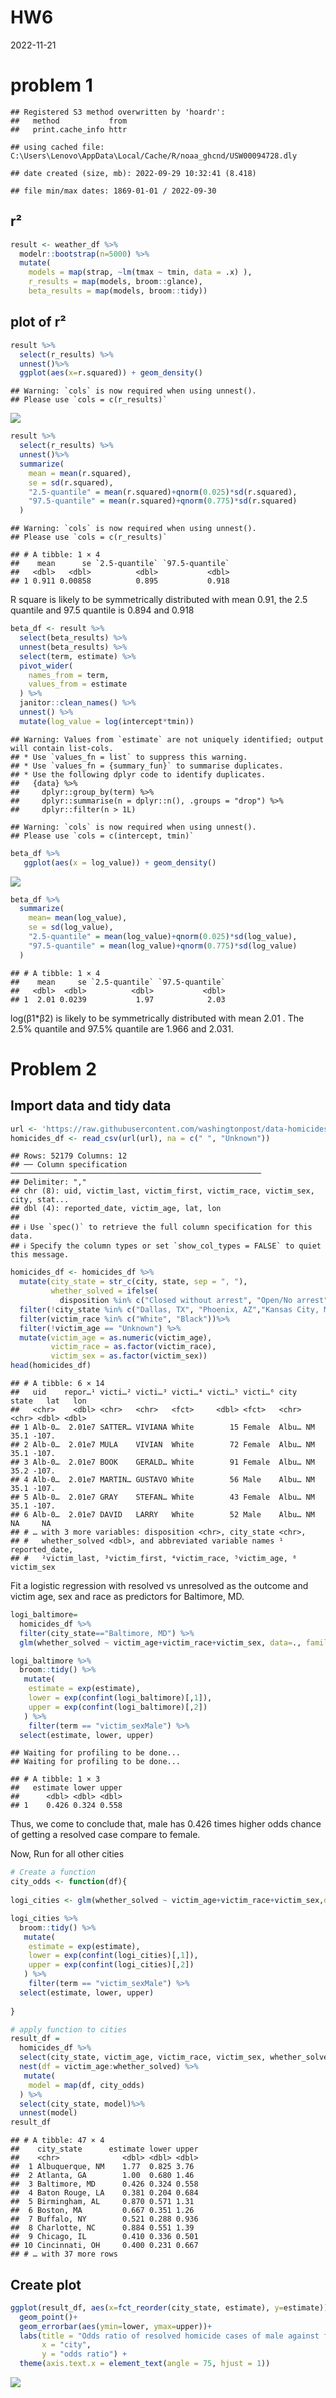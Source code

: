 HW6
================
2022-11-21

# problem 1

    ## Registered S3 method overwritten by 'hoardr':
    ##   method           from
    ##   print.cache_info httr

    ## using cached file: C:\Users\Lenovo\AppData\Local/Cache/R/noaa_ghcnd/USW00094728.dly

    ## date created (size, mb): 2022-09-29 10:32:41 (8.418)

    ## file min/max dates: 1869-01-01 / 2022-09-30

## r²

``` r
result <- weather_df %>% 
  modelr::bootstrap(n=5000) %>%
  mutate(
    models = map(strap, ~lm(tmax ~ tmin, data = .x) ),
    r_results = map(models, broom::glance),
    beta_results = map(models, broom::tidy))
```

## plot of r²

``` r
result %>%
  select(r_results) %>% 
  unnest()%>%
  ggplot(aes(x=r.squared)) + geom_density()
```

    ## Warning: `cols` is now required when using unnest().
    ## Please use `cols = c(r_results)`

![](HW6_files/figure-gfm/unnamed-chunk-4-1.png)<!-- -->

``` r
result %>%
  select(r_results) %>% 
  unnest()%>%
  summarize(
    mean = mean(r.squared),
    se = sd(r.squared),
    "2.5-quantile" = mean(r.squared)+qnorm(0.025)*sd(r.squared),
    "97.5-quantile" = mean(r.squared)+qnorm(0.775)*sd(r.squared)
  )
```

    ## Warning: `cols` is now required when using unnest().
    ## Please use `cols = c(r_results)`

    ## # A tibble: 1 × 4
    ##    mean      se `2.5-quantile` `97.5-quantile`
    ##   <dbl>   <dbl>          <dbl>           <dbl>
    ## 1 0.911 0.00858          0.895           0.918

R square is likely to be symmetrically distributed with mean 0.91, the
2.5 quantile and 97.5 quantile is 0.894 and 0.918

``` r
beta_df <- result %>% 
  select(beta_results) %>% 
  unnest(beta_results) %>% 
  select(term, estimate) %>% 
  pivot_wider(
    names_from = term,
    values_from = estimate
  ) %>% 
  janitor::clean_names() %>% 
  unnest() %>% 
  mutate(log_value = log(intercept*tmin)) 
```

    ## Warning: Values from `estimate` are not uniquely identified; output will contain list-cols.
    ## * Use `values_fn = list` to suppress this warning.
    ## * Use `values_fn = {summary_fun}` to summarise duplicates.
    ## * Use the following dplyr code to identify duplicates.
    ##   {data} %>%
    ##     dplyr::group_by(term) %>%
    ##     dplyr::summarise(n = dplyr::n(), .groups = "drop") %>%
    ##     dplyr::filter(n > 1L)

    ## Warning: `cols` is now required when using unnest().
    ## Please use `cols = c(intercept, tmin)`

``` r
beta_df %>%
   ggplot(aes(x = log_value)) + geom_density()
```

![](HW6_files/figure-gfm/unnamed-chunk-6-1.png)<!-- -->

``` r
beta_df %>% 
  summarize(
    mean= mean(log_value),
    se = sd(log_value),
    "2.5-quantile" = mean(log_value)+qnorm(0.025)*sd(log_value),
    "97.5-quantile" = mean(log_value)+qnorm(0.775)*sd(log_value)
  )
```

    ## # A tibble: 1 × 4
    ##    mean     se `2.5-quantile` `97.5-quantile`
    ##   <dbl>  <dbl>          <dbl>           <dbl>
    ## 1  2.01 0.0239           1.97            2.03

log(β1\*β2) is likely to be symmetrically distributed with mean 2.01 .
The 2.5% quantile and 97.5% quantile are 1.966 and 2.031.

# Problem 2

## Import data and tidy data

``` r
url <- 'https://raw.githubusercontent.com/washingtonpost/data-homicides/master/homicide-data.csv'
homicides_df <- read_csv(url(url), na = c(" ", "Unknown"))
```

    ## Rows: 52179 Columns: 12
    ## ── Column specification ────────────────────────────────────────────────────────
    ## Delimiter: ","
    ## chr (8): uid, victim_last, victim_first, victim_race, victim_sex, city, stat...
    ## dbl (4): reported_date, victim_age, lat, lon
    ## 
    ## ℹ Use `spec()` to retrieve the full column specification for this data.
    ## ℹ Specify the column types or set `show_col_types = FALSE` to quiet this message.

``` r
homicides_df <- homicides_df %>% 
  mutate(city_state = str_c(city, state, sep = ", "),
         whether_solved = ifelse(
           disposition %in% c("Closed without arrest", "Open/No arrest"), 0, 1)) %>%
  filter(!city_state %in% c("Dallas, TX", "Phoenix, AZ","Kansas City, MO", "Tulsa, AL")) %>%
  filter(victim_race %in% c("White", "Black"))%>%
  filter(!victim_age == "Unknown") %>%
  mutate(victim_age = as.numeric(victim_age),
         victim_race = as.factor(victim_race),
         victim_sex = as.factor(victim_sex))
head(homicides_df)
```

    ## # A tibble: 6 × 14
    ##   uid    repor…¹ victi…² victi…³ victi…⁴ victi…⁵ victi…⁶ city  state   lat   lon
    ##   <chr>    <dbl> <chr>   <chr>   <fct>     <dbl> <fct>   <chr> <chr> <dbl> <dbl>
    ## 1 Alb-0…  2.01e7 SATTER… VIVIANA White        15 Female  Albu… NM     35.1 -107.
    ## 2 Alb-0…  2.01e7 MULA    VIVIAN  White        72 Female  Albu… NM     35.1 -107.
    ## 3 Alb-0…  2.01e7 BOOK    GERALD… White        91 Female  Albu… NM     35.2 -107.
    ## 4 Alb-0…  2.01e7 MARTIN… GUSTAVO White        56 Male    Albu… NM     35.1 -107.
    ## 5 Alb-0…  2.01e7 GRAY    STEFAN… White        43 Female  Albu… NM     35.1 -107.
    ## 6 Alb-0…  2.01e7 DAVID   LARRY   White        52 Male    Albu… NM     NA     NA 
    ## # … with 3 more variables: disposition <chr>, city_state <chr>,
    ## #   whether_solved <dbl>, and abbreviated variable names ¹​reported_date,
    ## #   ²​victim_last, ³​victim_first, ⁴​victim_race, ⁵​victim_age, ⁶​victim_sex

Fit a logistic regression with resolved vs unresolved as the outcome and
victim age, sex and race as predictors for Baltimore, MD.

``` r
logi_baltimore= 
  homicides_df %>% 
  filter(city_state=="Baltimore, MD") %>% 
  glm(whether_solved ~ victim_age+victim_race+victim_sex, data=., family= binomial())

logi_baltimore %>%
  broom::tidy() %>%
   mutate(
    estimate = exp(estimate),
    lower = exp(confint(logi_baltimore)[,1]),
    upper = exp(confint(logi_baltimore)[,2])
   ) %>%
    filter(term == "victim_sexMale") %>%
  select(estimate, lower, upper)
```

    ## Waiting for profiling to be done...
    ## Waiting for profiling to be done...

    ## # A tibble: 1 × 3
    ##   estimate lower upper
    ##      <dbl> <dbl> <dbl>
    ## 1    0.426 0.324 0.558

Thus, we come to conclude that, male has 0.426 times higher odds chance
of getting a resolved case compare to female.

Now, Run for all other cities

``` r
# Create a function
city_odds <- function(df){
  
logi_cities <- glm(whether_solved ~ victim_age+victim_race+victim_sex,data = df , family= binomial())

logi_cities %>%
  broom::tidy() %>%
   mutate(
    estimate = exp(estimate),
    lower = exp(confint(logi_cities)[,1]),
    upper = exp(confint(logi_cities)[,2])
   ) %>%
    filter(term == "victim_sexMale") %>%
  select(estimate, lower, upper)
  
}

# apply function to cities
result_df = 
  homicides_df %>% 
  select(city_state, victim_age, victim_race, victim_sex, whether_solved)%>%
  nest(df = victim_age:whether_solved) %>%
   mutate(
    model = map(df, city_odds)
  ) %>%
  select(city_state, model)%>%
  unnest(model)
result_df
```

    ## # A tibble: 47 × 4
    ##    city_state      estimate lower upper
    ##    <chr>              <dbl> <dbl> <dbl>
    ##  1 Albuquerque, NM    1.77  0.825 3.76 
    ##  2 Atlanta, GA        1.00  0.680 1.46 
    ##  3 Baltimore, MD      0.426 0.324 0.558
    ##  4 Baton Rouge, LA    0.381 0.204 0.684
    ##  5 Birmingham, AL     0.870 0.571 1.31 
    ##  6 Boston, MA         0.667 0.351 1.26 
    ##  7 Buffalo, NY        0.521 0.288 0.936
    ##  8 Charlotte, NC      0.884 0.551 1.39 
    ##  9 Chicago, IL        0.410 0.336 0.501
    ## 10 Cincinnati, OH     0.400 0.231 0.667
    ## # … with 37 more rows

## Create plot

``` r
ggplot(result_df, aes(x=fct_reorder(city_state, estimate), y=estimate))+
  geom_point()+
  geom_errorbar(aes(ymin=lower, ymax=upper))+
  labs(title = "Odds ratio of resolved homicide cases of male against female ", 
       x = "city",
       y = "odds ratio") +
  theme(axis.text.x = element_text(angle = 75, hjust = 1))
```

![](HW6_files/figure-gfm/unnamed-chunk-11-1.png)<!-- -->
